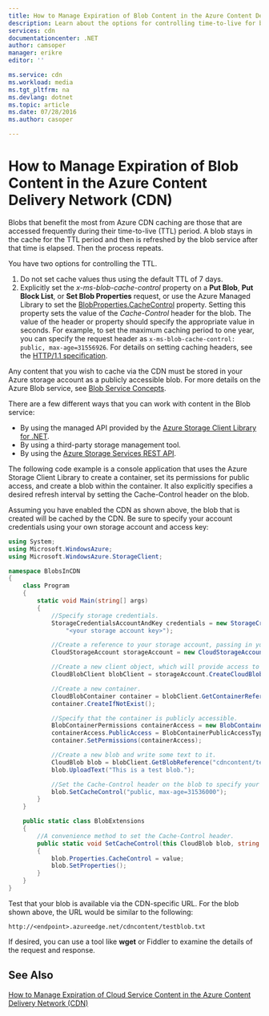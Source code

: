 ```yaml
---
title: How to Manage Expiration of Blob Content in the Azure Content Delivery Network (CDN) | Microsoft Azure
description: Learn about the options for controlling time-to-live for blobs in Azure CDN caching.
services: cdn
documentationcenter: .NET
author: camsoper
manager: erikre
editor: ''

ms.service: cdn
ms.workload: media
ms.tgt_pltfrm: na
ms.devlang: dotnet
ms.topic: article
ms.date: 07/28/2016
ms.author: casoper

---
```

# How to Manage Expiration of Blob Content in the Azure Content Delivery Network (CDN)
Blobs that benefit the most from Azure CDN caching are those that are accessed frequently during their time-to-live (TTL) period. A blob stays in the cache for the TTL period and then is refreshed by the blob service after that time is elapsed. Then the process repeats.  

You have two options for controlling the TTL.  

1. Do not set cache values thus using the default TTL of 7 days.
2. Explicitly set the *x-ms-blob-cache-control* property on a **Put Blob**, **Put Block List**, or **Set Blob Properties** request, or use the Azure Managed Library to set the [BlobProperties.CacheControl](https://msdn.microsoft.com/library/microsoft.windowsazure.storage.blob.blobproperties.cachecontrol.aspx) property. Setting this property sets the value of the *Cache-Control* header for the blob. The value of the header or property should specify the appropriate value in seconds. For example, to set the maximum caching period to one year, you can specify the request header as `x-ms-blob-cache-control: public, max-age=31556926`. For details on setting caching headers, see the [HTTP/1.1 specification](http://www.w3.org/Protocols/rfc2616/rfc2616-sec13.html).  

Any content that you wish to cache via the CDN must be stored in your Azure storage account as a publicly accessible blob. For more details on the Azure Blob service, see [Blob Service Concepts](https://msdn.microsoft.com/library/dd179376.aspx).  

There are a few different ways that you can work with content in the Blob service:  

* By using the managed API provided by the [Azure Storage Client Library for .NET](https://msdn.microsoft.com/library/azure/mt347887.aspx).
* By using a third-party storage management tool.
* By using the [Azure Storage Services REST API](https://msdn.microsoft.com/library/azure/dd179355.aspx).  

The following code example is a console application that uses the Azure Storage Client Library to create a container, set its permissions for public access, and create a blob within the container. It also explicitly specifies a desired refresh interval by setting the Cache-Control header on the blob.   

Assuming you have enabled the CDN as shown above, the blob that is created will be cached by the CDN. Be sure to specify your account credentials using your own storage account and access key:  

```csharp
using System;
using Microsoft.WindowsAzure;
using Microsoft.WindowsAzure.StorageClient;

namespace BlobsInCDN
{
    class Program
    {
        static void Main(string[] args)
        {
            //Specify storage credentials.
            StorageCredentialsAccountAndKey credentials = new StorageCredentialsAccountAndKey("storagesample",
                "<your storage account key>");

            //Create a reference to your storage account, passing in your credentials.
            CloudStorageAccount storageAccount = new CloudStorageAccount(credentials, true);

            //Create a new client object, which will provide access to Blob service resources.
            CloudBlobClient blobClient = storageAccount.CreateCloudBlobClient();

            //Create a new container.
            CloudBlobContainer container = blobClient.GetContainerReference("cdncontent");
            container.CreateIfNotExist();

            //Specify that the container is publicly accessible.
            BlobContainerPermissions containerAccess = new BlobContainerPermissions();
            containerAccess.PublicAccess = BlobContainerPublicAccessType.Container;
            container.SetPermissions(containerAccess);

            //Create a new blob and write some text to it.
            CloudBlob blob = blobClient.GetBlobReference("cdncontent/testblob.txt");
            blob.UploadText("This is a test blob.");

            //Set the Cache-Control header on the blob to specify your desired refresh interval.
            blob.SetCacheControl("public, max-age=31536000");
        }
    }

    public static class BlobExtensions
    {
        //A convenience method to set the Cache-Control header.
        public static void SetCacheControl(this CloudBlob blob, string value)
        {
            blob.Properties.CacheControl = value;
            blob.SetProperties();
        }
    }
}
```

Test that your blob is available via the CDN-specific URL. For the blob shown above, the URL would be similar to the following:  

    http://<endpoint>.azureedge.net/cdncontent/testblob.txt  

If desired, you can use a tool like **wget** or Fiddler to examine the details of the request and response.

## See Also
[How to Manage Expiration of Cloud Service Content in the Azure Content Delivery Network (CDN)](cdn-manage-expiration-of-cloud-service-content.md)

